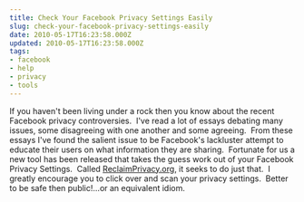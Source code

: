```yaml
---
title: Check Your Facebook Privacy Settings Easily
slug: check-your-facebook-privacy-settings-easily
date: 2010-05-17T16:23:58.000Z
updated: 2010-05-17T16:23:58.000Z
tags:
- facebook
- help
- privacy
- tools
---
```


If you haven't been living under a rock then you know about the recent Facebook privacy controversies.  I've read a lot of essays debating many issues, some disagreeing with one another and some agreeing.  From these essays I've found the salient issue to be Facebook's lackluster attempt to educate their users on what information they are sharing.  Fortunate for us a new tool has been released that takes the guess work out of your Facebook Privacy Settings.  Called <a href="http://www.reclaimprivacy.org/" target="_blank">ReclaimPrivacy.org</a>, it seeks to do just that.  I greatly encourage you to click over and scan your privacy settings.  Better to be safe then public!...or an equivalent idiom.

